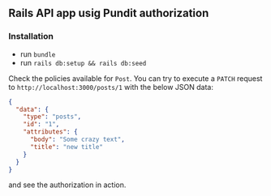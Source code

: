 ## Rails API app usig Pundit authorization

### Installation
- run `bundle`
- run `rails db:setup && rails db:seed`

Check the policies available for `Post`.
You can try to execute a `PATCH` request to `http://localhost:3000/posts/1` with the below JSON data:

```json
{
  "data": {
    "type": "posts",
    "id": "1",
    "attributes": {
      "body": "Some crazy text",
      "title": "new title"
    }
  }
}
```
and see the authorization in action.
